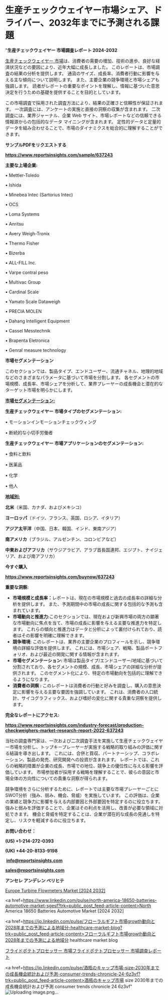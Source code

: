 # 生産チェックウェイヤー市場シェア、ドライバー、2032年までに予測される課題

"<strong>生産チェックウェイヤー 市場調査レポート 2024-2032</strong>

<a href=https://www.reportsinsights.com/sample/637243>生産チェックウェイヤー 市場</a>は、消費者の需要の増加、技術の進歩、良好な経済状況などの要因により、近年大幅に成長しました。 このレポートは、市場調査の結果の分析を提供します。 通貨のサイズ、成長率、消費者行動に影響を与える主な傾向について説明します。 また、主要企業の競争環境と市場シェアも強調します。 読者がレポートの重要なポイントを理解し、情報に基づいた意思決定を行うための基礎を提供することを目的としています。

この市場調査で採用された調査方法により、結果の正確さと信頼性が保証されます。 一次調査には、アンケートの実施と直接の洞察の収集が含まれます。 二次調査には、業界ジャーナル、企業 Web サイト、市場レポートなどの信頼できる情報源からの包括的なデータ マイニングが含まれます。 定性的データと定量的データを組み合わせることで、市場のダイナミクスを総合的に理解することができます。

<strong><b>サンプルPDFをリクエストする</b></strong>

<a href=https://www.reportsinsights.com/sample/637243><strong><u>https://www.reportsinsights.com/sample/637243</u></strong></a>

<strong>主要な上場企業:</strong>

• Mettler-Toledo

• Ishida

• Minebea Intec (Sartorius Intec)

• OCS

• Loma Systems

• Anritsu

• Avery Weigh-Tronix

• Thermo Fisher

• Bizerba

• ALL-FILL Inc.

• Varpe contral peso

• Multivac Group

• Cardinal Scale

• Yamato Scale Dataweigh

• PRECIA MOLEN

• Dahang Intelligent Equipment

• Cassel Messtechnik

• Brapenta Eletronica

• Genral measure technology

<strong>市場セグメンテーション</strong>

このセクションでは、製品タイプ、エンドユーザー、流通チャネル、地理的地域などのさまざまなパラメータに基づいて市場を分割します。 各セグメントの市場規模、成長率、市場シェアを分析して、業界プレーヤーの成長機会と潜在的なターゲット市場を明らかにします。

<strong><u>市場セグメンテーション</u></strong><strong><u>:</u></strong>

<strong>生産チェックウェイヤー 市場タイプのセグメンテーション:</strong>

• モーションインモーションチェックウィング

• 断続的な小切手労働者

<strong>生産チェックウェイヤー 市場アプリケーションのセグメンテーション:</strong>

• 食料と飲料

• 医薬品

• 化学

• 他人

<strong><u>地域別</u></strong><strong><u>:</u></strong>

<strong>北米</strong>（米国、カナダ、およびメキシコ）

<strong>ヨーロッパ</strong>（ドイツ、フランス、英国、ロシア、イタリア）

<strong>アジア太平洋</strong>（中国、日本、韓国、インド、東南アジア）

<strong>南アメリカ</strong>（ブラジル、アルゼンチン、コロンビアなど）

<strong>中東およびアフリカ</strong>（サウジアラビア、アラブ首長国連邦、エジプト、ナイジェリア、および南アフリカ）

<strong>今すぐ購入</strong>

<a href=https://www.reportsinsights.com/buynow/637243><strong><u>https://www.reportsinsights.com/buynow/637243</u></strong></a>

<strong>重要な洞察:</strong>
<ul>
  <li><strong>市場規模と成長率：</strong>レポートは、現在の市場規模と過去の成長率の詳細な分析を提供します。 また、予測期間中の市場の成長に関する包括的な予測も含まれています。</li>
  <li><strong>市場動向と推進力:</strong>このセクションでは、現在および新興市場の両方の顕著な市場動向に焦点を当て、市場の成長に影響を与える主要な推進力を特定します。 これらの傾向と推進力はデータと分析によって裏付けられており、読者はその影響を明確に理解できます。</li>
  <li><strong>競争環境</strong>: このレポートは、業界の主要企業のプロフィールを示し、競争環境の詳細な評価を提供します。 これには、市場シェア、戦略、製品ポートフォリオ、および最近の開発に関する情報が含まれます。</li>
  <li><strong>市場セグメンテーション: </strong>市場は製品タイプ/エンドユーザー/地域に基づいて分割されており、各セグメントの規模、成長、市場シェアの詳細な分析が提供されます。 このセグメント化により、特定の市場動向を包括的に理解できるようになります。</li>
  <li><strong>消費者の洞察 : </strong>このレポートは消費者の行動と好みを調査し、購入の意思決定に影響を与える主要な要因を強調しています。 これは、消費者の人口統計、サイコグラフィックス、および嗜好の変化に関する貴重な洞察を提供します。</li>
</ul>
<strong>完全なレポートにアクセス:</strong>

<a href=https://www.reportsinsights.com/industry-forecast/production-checkweighers-market-research-report-2022-637243><strong><u><b>https://www.reportsinsights.com/industry-forecast/production-checkweighers-market-research-report-2022-637243</b></u></strong></a>

当社の調査専門家は、一次および二次調査手法を実施して生産チェックウェイヤー市場を分析し、トップキープレーヤーが実施する戦略的取り組みの評価に関する結論を導き出します。 これには、合併と買収、パートナーシップ、コラボレーション、製品の発売、研究開発への投資が含まれます。 レポートでは、これらの戦略的措置が企業の成長、市場での地位、競争上の優位性に与える影響を評価しています。 市場参加者が採用する戦略を理解することで、彼らの意図と市場全体の方向性についての貴重な洞察が得られます。

競争環境をさらに分析するために、レポートでは主要な市場プレーヤーごとにSWOT分析（強み、弱み、機会、脅威）を実施しています。 この評価は、企業の業績と競争力に影響を与える内部要因と外部要因を特定するのに役立ちます。 強みと弱みを評価することで、企業はその利点を活用し、改善が必要な領域に対処できます。 機会と脅威を特定することは、企業が潜在的な成長の見通しを特定し、リスクを軽減するのに役立ちます。

<strong>お問い合わせ：</strong>

<strong>(US) +1-214-272-0393</strong>

<strong>(UK) +44-20-8133-9198</strong>

<strong> </strong><a href=info@reportsinsights.com><strong><u>info@reportsinsights.com</u></strong></a>

<a href=sales@reportsinsights.com><strong><u>sales@reportsinsights.com</u></strong></a>

<strong>アンセレ アンデレン ベリヒテ</strong>

<a href=https://www.linkedin.com/pulse/europe-turbine-flowmeters-markets-trends-nkjee/>Europe Turbine Flowmeters Market [2024 2032]</a>

<a href=https://www.linkedin.com/pulse/north-america-18650-batteries-automotive-market-sgesf?trk=public_post_feed-article-content>North America 18650 Batteries Automotive Market [2024 2032]</a>

<a href=https://jp.linkedin.com/pulse/フローラルギフト市場growth動向と2028年までの予測による地域分-healthcare-market-blog?trk=public_post_feed-article-content>フローラルギフト市場growth動向と2028年までの予測による地域分 healthcare market blog</a>

<a href=https://www.linkedin.com/pulse/フライドポテトプロセッサー-市場フライドポテトプロセッサー-市場調査レポート/>フライドポテトプロセッサー 市場フライドポテトプロセッサー 市場調査レポート</a>

<a href=https://jp.linkedin.com/pulse/酒瓶のキャップ市場-size-2030年までの成長機会統計および予測-consumer-trends-chronicle-24-6z3vf?trk=public_post_feed-article-content>酒瓶のキャップ市場 size 2030年までの成長機会統計および予測 consumer trends chronicle 24 6z3vf</a>"
![Uploading image.png…]()
